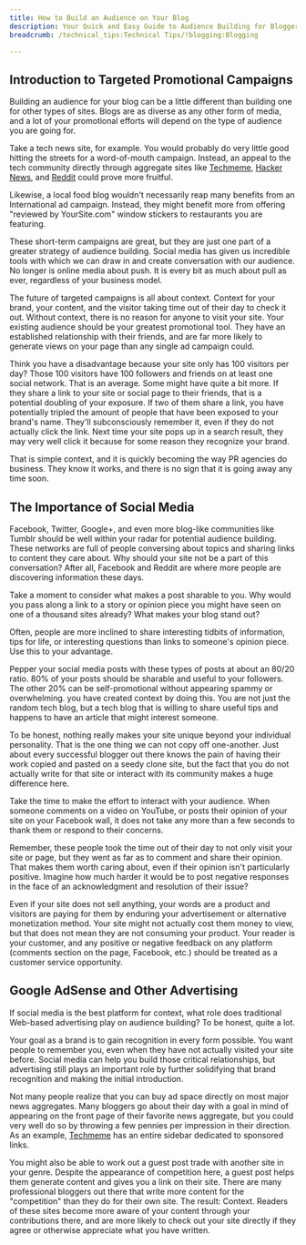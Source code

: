 ```yaml
---
title: How to Build an Audience on Your Blog
description: Your Quick and Easy Guide to Audience Building for Bloggers.
breadcrumb: /technical_tips:Technical Tips/!blogging:Blogging

---
```


Introduction to Targeted Promotional Campaigns
-----

Building an audience for your blog can be a little different than building one for other types of sites. Blogs are as diverse as any other form of media, and a lot of your promotional efforts will depend on the type of audience you are going for.

Take a tech news site, for example. You would probably do very little good hitting the streets for a word-of-mouth campaign. Instead, an appeal to the tech community directly through aggregate sites like [Techmeme][techmeme], [Hacker News][hacker], and [Reddit][reddit] could prove more fruitful.

Likewise, a local food blog wouldn't necessarily reap many benefits from an International ad campaign. Instead, they might benefit more from offering "reviewed by YourSite.com" window stickers to restaurants you are featuring.

These short-term campaigns are great, but they are just one part of a greater strategy of audience building. Social media has given us incredible tools with which we can draw in and create conversation with our audience. No longer is online media about push. It is every bit as much about pull as ever, regardless of your business model.

The future of targeted campaigns is all about context. Context for your brand, your content, and the visitor taking time out of their day to check it out. Without context, there is no reason for anyone to visit your site. Your existing audience should be your greatest promotional tool. They have an established relationship with their friends, and are far more likely to generate views on your page than any single ad campaign could.

Think you have a disadvantage because your site only has 100 visitors per day? Those 100 visitors have 100 followers and friends on at least one social network. That is an average. Some might have quite a bit more. If they share a link to your site or social page to their friends, that is a potential doubling of your exposure. If two of them share a link, you have potentially tripled the amount of people that have been exposed to your brand's name. They'll subconsciously remember it, even if they do not actually click the link. Next time your site pops up in a search result, they may very well click it because for some reason they recognize your brand.

That is simple context, and it is quickly becoming the way PR agencies do business. They know it works, and there is no sign that it is going away any time soon.

The Importance of Social Media
-----

Facebook, Twitter, Google+, and even more blog-like communities like Tumblr should be well within your radar for potential audience building. These networks are full of people conversing about topics and sharing links to content they care about. Why should your site not be a part of this conversation? After all, Facebook and Reddit are where more people are discovering information these days.

Take a moment to consider what makes a post sharable to you. Why would you pass along a link to a story or opinion piece you might have seen on one of a thousand sites already? What makes your blog stand out?

Often, people are more inclined to share interesting tidbits of information, tips for life, or interesting questions than links to someone's opinion piece. Use this to your advantage. 

Pepper your social media posts with these types of posts at about an 80/20 ratio. 80% of your posts should be sharable and useful to your followers. The other 20% can be self-promotional without appearing spammy or overwhelming. you have created context by doing this. You are not just the random tech blog, but a tech blog that is willing to share useful tips and happens to have an article that might interest someone.

To be honest, nothing really makes your site unique beyond your individual personality. That is the one thing we can not copy off one-another. Just about every successful blogger out there knows the pain of having their work copied and pasted on a seedy clone site, but the fact that you do not actually write for that site or interact with its community makes a huge difference here.

Take the time to make the effort to interact with your audience. When someone comments on a video on YouTube, or posts their opinion of your site on your Facebook wall, it does not take any more than a few seconds to thank them or respond to their concerns. 

Remember, these people took the time out of their day to not only visit your site or page, but they went as far as to comment and share their opinion. That makes them worth caring about, even if their opinion isn't particularly positive. Imagine how much harder it would be to post negative responses in the face of an acknowledgment and resolution of their issue? 

Even if your site does not sell anything, your words are a product and visitors are paying for them by enduring your advertisement or alternative monetization method. Your site might not actually cost them money to view, but that does not mean they are not consuming your product. Your reader is your customer, and any positive or negative feedback on any platform (comments section on the page, Facebook, etc.) should be treated as a customer service opportunity.

Google AdSense and Other Advertising
-----

If social media is the best platform for context, what role does traditional Web-based advertising play on audience building? To be honest, quite a lot.

Your goal as a brand is to gain recognition in every form possible. You want people to remember you, even when they have not actually visited your site before. Social media can help you build those critical relationships, but advertising still plays an important role by further solidifying that brand recognition and making the initial introduction.

Not many people realize that you can buy ad space directly on most major news aggregates. Many bloggers go about their day with a goal in mind of appearing on the front page of their favorite news aggregate, but you could very well do so by throwing a few pennies per impression in their direction. As an example, [Techmeme][techmeme] has an entire sidebar dedicated to sponsored links. 

You might also be able to work out a guest post trade with another site in your genre. Despite the appearance of competition here, a guest post helps them generate content and gives you a link on their site. There are many professional bloggers out there that write more content for the "competition" than they do for their own site. The result: Context. Readers of these sites become more aware of your content through your contributions there, and are more likely to check out your site directly if they agree or otherwise appreciate what you have written.

[techmeme]: http://techmeme.com
[hacker]: http://hackerne.ws
[reddit]: http://reddit.com